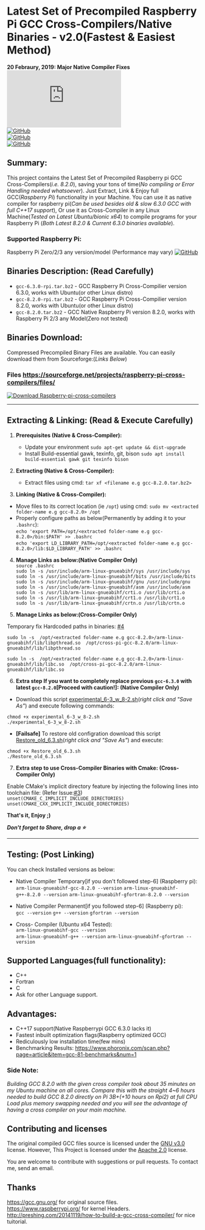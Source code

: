# Latest Set of Precompiled Raspberry Pi GCC Cross-Compilers/Native Binaries - v2.0(Fastest & Easiest Method)
**20 Febraury, 2019: Major Native Compiler Fixes**    
[![Download Raspberry-pi-cross-compilers](https://sourceforge.net/sflogo.php?type=16&group_id=3021982)](https://sourceforge.net/p/raspberry-pi-cross-compilers/)  
[![GitHub](https://img.shields.io/badge/GCC-v8.2.0-orange.svg?style=for-the-badge)](https://github.com/abhiTronix/raspberry-pi-cross-compilers)  
[![GitHub](https://img.shields.io/badge/Platform-Raspberry%20Pi%202%2F3%20%7C%20Linux%20(x32%2Fx64)-yellow.svg?style=for-the-badge)](https://github.com/abhiTronix/raspberry-pi-cross-compilers)  
[![GitHub](https://img.shields.io/badge/FileStatus-Available-green.svg?style=for-the-badge)](https://github.com/abhiTronix/raspberry-pi-cross-compilers)   
  
## Summary:
This project contains the Latest Set of Precompiled Raspberry pi GCC Cross-Compilers(*i.e. 8.2.0*), saving your tons of time(*No compiling or Error Handling needed whatsoever*). Just Extract, Link & Enjoy full GCC(*Raspberry Pi*) functionality in your Machine. You can use it as native compiler for raspberry pi(*Can be used besides old & slow 6.3.0 GCC with full C++17 support*), Or use it as Cross-Compiler in any Linux Machine(*Tested on Latest Ubuntu/bionic x64*) to compile programs for your Raspberry Pi (*Both Latest 8.2.0 & Current 6.3.0 binaries available*).

### Supported Raspberry Pi:
Raspberry Pi Zero/2/3 any version/model (Performance may vary) <t>[![GitHub](https://img.shields.io/badge/Raspberry%20Pi%20Zero-Not%20Tested-red.svg)](https://github.com/abhiTronix/raspberry-pi-cross-compilers) 

## Binaries Description: (Read Carefully)
- `gcc-6.3.0-rpi.tar.bz2` - GCC Raspberry Pi Cross-Compilier version 6.3.0, works with Ubuntu(or other Linux distro)
- `gcc-8.2.0-rpi.tar.bz2` - GCC Raspberry Pi Cross-Compilier version 8.2.0, works with Ubuntu(or other Linux distro)
- `gcc-8.2.0.tar.bz2` - GCC Native Raspberry Pi version 8.2.0, works with Raspberry Pi 2/3 any Model(Zero not tested)

## Binaries Download:
Compressed Precompiled Binary Files are available.
You can easily download them from Sourceforge:(_Links Below_)  
### Files https://sourceforge.net/projects/raspberry-pi-cross-compilers/files/  
[![Download Raspberry-pi-cross-compilers](https://a.fsdn.com/con/app/sf-download-button)](https://sourceforge.net/projects/raspberry-pi-cross-compilers/files/latest/download)

---

## Extracting & Linking: (Read & Execute Carefully)
1. **Prerequisites (Native & Cross-Compiler):**
   * Update your environment `sudo apt-get update && dist-upgrade`
   * Install Build-essential gawk, texinfo, git, bison `sudo apt install build-essential gawk git texinfo bison`

2. **Extracting  (Native & Cross-Compiler):**
   * Extract files using cmd: `tar xf <filename e.g gcc-8.2.0.tar.bz2>`

3. **Linking  (Native & Cross-Compiler):**
  * Move files to its correct location (ie `/opt`) using cmd: `sudo mv <extracted folder-name e.g gcc-8.2.0> /opt`
  * Properly configure paths as below(Permanently by adding it to your `.bashrc`):  
    `echo 'export PATH=/opt/<extracted folder-name e.g gcc-8.2.0>/bin:$PATH' >> .bashrc`  
    `echo 'export LD_LIBRARY_PATH=/opt/<extracted folder-name e.g gcc-8.2.0>/lib:$LD_LIBRARY_PATH' >> .bashrc`  

 4. **Manage Links as below:(Native Compiler Only)**  
   `source .bashrc`   
   `sudo ln -s /usr/include/arm-linux-gnueabihf/sys /usr/include/sys`   
   `sudo ln -s /usr/include/arm-linux-gnueabihf/bits /usr/include/bits`   
   `sudo ln -s /usr/include/arm-linux-gnueabihf/gnu /usr/include/gnu`   
   `sudo ln -s /usr/include/arm-linux-gnueabihf/asm /usr/include/asm`   
   `sudo ln -s /usr/lib/arm-linux-gnueabihf/crti.o /usr/lib/crti.o`   
   `sudo ln -s /usr/lib/arm-linux-gnueabihf/crt1.o /usr/lib/crt1.o`   
   `sudo ln -s /usr/lib/arm-linux-gnueabihf/crtn.o /usr/lib/crtn.o` 
 
 5. **Manage Links as below:(Cross-Compiler Only)**

   Temporary fix Hardcoded paths in binaries: [#4](https://github.com/abhiTronix/raspberry-pi-cross-compilers/issues/4#issue-403285170)

   ```
   sudo ln -s  /opt/<extracted folder-name e.g gcc-8.2.0>/arm-linux-gnueabihf/lib/libpthread.so  /opt/cross-pi-gcc-8.2.0/arm-linux-gnueabihf/lib/libpthread.so
   
   sudo ln -s  /opt/<extracted folder-name e.g gcc-8.2.0>/arm-linux-gnueabihf/lib/libc.so  /opt/cross-pi-gcc-8.2.0/arm-linux-gnueabihf/lib/libc.so
   ```
   
 6. **Extra step If you want to completely replace previous `gcc-6.3.0` with latest `gcc-8.2.0`[Proceed with caution!]: (Native Compiler Only)**
  * Download this script [experimental_6-3_w_8-2.sh](https://github.com/abhiTronix/raspberry-pi-cross-compilers/blob/master/Tools/experimental_6-3_w_8-2.sh)(_right click and "Save As"_) and execute following commands:

   ```
   chmod +x experimental_6-3_w_8-2.sh
   ./experimental_6-3_w_8-2.sh
   ```

  * **[Failsafe]** To restore old configration download this script [Restore_old_6.3.sh](https://github.com/abhiTronix/raspberry-pi-cross-compilers/blob/master/Tools/Restore_old_6.3.sh)(_right click and "Save As"_) and execute:

   ```
   chmod +x Restore_old_6.3.sh
   ./Restore_old_6.3.sh
   ```
   
 
 7. **Extra step to use Cross-Compiler Binaries with Cmake: (Cross-Compiler Only)** 


   Enable CMake's implicit directory feature by injecting the following lines into toolchain file: (Refer Issue:[#3](https://github.com/abhiTronix/raspberry-pi-cross-compilers/issues/3#issuecomment-453117354)) 
     ```
     unset(CMAKE_C_IMPLICIT_INCLUDE_DIRECTORIES)
     unset(CMAKE_CXX_IMPLICIT_INCLUDE_DIRECTORIES)
     ```
 
**That's it, Enjoy ;)**  

***Don't forget to Share, drop a :star:***

---

 ## Testing: (Post Linking)
 You can check Installed versions as below:
 * Native Compiler Temporary[if you don't followed step-6] (Raspberry pi):  
   `arm-linux-gnueabihf-gcc-8.2.0 --version`
   `arm-linux-gnueabihf-g++-8.2.0 --version`
   `arm-linux-gnueabihf-gfortran-8.2.0 --version`


 * Native Compiler Permanent[if you followed step-6] (Raspberry pi):  
   `gcc --version`
   `g++ --version`
   `gfortran --version`
   

 
 * Cross- Compiler (Ubuntu x64 Tested):  
   `arm-linux-gnueabihf-gcc --version`  
   `arm-linux-gnueabihf-g++ --version`
   `arm-linux-gnueabihf-gfortran --version`
 
## Supported Languages(full functionality):
- C++
- Fortran
- C
- Ask for other Language support.

## Advantages:
- C++17 support(Native Raspberrypi GCC 6.3.0 lacks it)
- Fastest inbuilt optimization flags(Raspberry optimized GCC)
- Rediculously low installation time(few mins)
- Benchmarking Results: https://www.phoronix.com/scan.php?page=article&item=gcc-81-benchmarks&num=1

### Side Note: 
*Building GCC 8.2.0 with the given cross compiler took about 35 minutes on my Ubuntu machine on all cores. Compare this with the straight 4~6 hours needed to build GCC 8.2.0 directly on Pi 3B+(+10 hours on Rpi2) at full CPU Load plus memory swapping needed and you will see the advantage of having a cross compiler on your main machine.*

## Contributing and licenses
The original compiled GCC files source is licensed under the [GNU v3.0](https://www.gnu.org/licenses/gpl-3.0.en.html) license. However, This Project is licensed under the [Apache 2.0](https://github.com/abhiTronix/raspberry-pi-cross-compilers/blob/master/LICENSE) license.

You are welcome to contribute with suggestions or pull requests. To contact me, send an email.
 
## Thanks
https://gcc.gnu.org/ for original source files.   
https://www.raspberrypi.org/ for kernel Headers.   
http://preshing.com/20141119/how-to-build-a-gcc-cross-compiler/ for nice tuitorial.   
